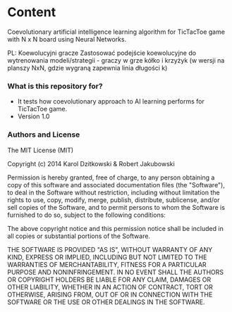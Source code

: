 # Content #

Coevolutionary artificial intelligence learning algorithm for TicTacToe game with N x N board using Neural Networks. 

PL: Koewolucyjni gracze
Zastosować podejście koewolucyjne do wytrenowania modeli/strategii - graczy w grze kółko i krzyżyk (w wersji na planszy NxN, gdzie wygraną zapewnia linia długości k)

### What is this repository for? ###

* It tests how coevolutionary approach to AI learning performs for TicTacToe game.
* Version 1.0

### Authors and License ###

The MIT License (MIT)

Copyright (c) 2014 Karol Dzitkowski & Robert Jakubowski

Permission is hereby granted, free of charge, to any person obtaining a copy of this software and associated documentation files (the "Software"), to deal in the Software without restriction, including without limitation the rights to use, copy, modify, merge, publish, distribute, sublicense, and/or sell copies of the Software, and to permit persons to whom the Software is furnished to do so, subject to the following conditions:

The above copyright notice and this permission notice shall be included in all copies or substantial portions of the Software.

THE SOFTWARE IS PROVIDED "AS IS", WITHOUT WARRANTY OF ANY KIND, EXPRESS OR IMPLIED, INCLUDING BUT NOT LIMITED TO THE WARRANTIES OF MERCHANTABILITY, FITNESS FOR A PARTICULAR PURPOSE AND NONINFRINGEMENT. IN NO EVENT SHALL THE AUTHORS OR COPYRIGHT HOLDERS BE LIABLE FOR ANY CLAIM, DAMAGES OR OTHER LIABILITY, WHETHER IN AN ACTION OF CONTRACT, TORT OR OTHERWISE, ARISING FROM, OUT OF OR IN CONNECTION WITH THE SOFTWARE OR THE USE OR OTHER DEALINGS IN THE SOFTWARE.

